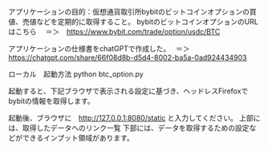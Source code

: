 アプリケーションの目的：仮想通貨取引所bybitのビットコインオプションの買値、売値などを定期的に取得すること。
bybitのビットコインオプションのURLはこちら　
＝＞　https://www.bybit.com/trade/option/usdc/BTC

アプリケーションの仕様書をchatGPTで作成した。　
＝＞　https://chatgpt.com/share/66f08d8b-d5d4-8002-ba5a-0ad924434903

ローカル　起動方法
python btc_option.py

起動すると、下記ブラウザで表示される設定に基づき、ヘッドレスFirefoxでbybitの情報を取得します。

起動後、ブラウザに　http://127.0.0.1:8080/static と入力してください。
上部には、取得したデータへのリンク一覧
下部には、データを取得するための設定などができるインプット領域があります。




